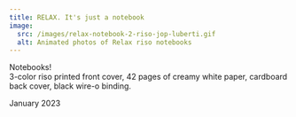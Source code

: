 ```yaml
---
title: RELAX. It's just a notebook
image:
  src: /images/relax-notebook-2-riso-jop-luberti.gif
  alt: Animated photos of Relax riso notebooks
---
```

Notebooks! \
3-color riso printed front cover, 42 pages of creamy white paper, cardboard back cover, black wire-o binding.

January 2023